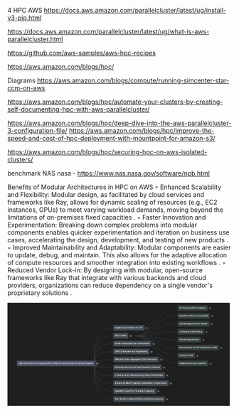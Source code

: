 


4 HPC AWS
    https://docs.aws.amazon.com/parallelcluster/latest/ug/install-v3-pip.html

https://docs.aws.amazon.com/parallelcluster/latest/ug/what-is-aws-parallelcluster.html

https://github.com/aws-samples/aws-hpc-recipes

https://aws.amazon.com/blogs/hpc/


Diagrams
    https://aws.amazon.com/blogs/compute/running-simcenter-star-ccm-on-aws

https://aws.amazon.com/blogs/hpc/automate-your-clusters-by-creating-self-documenting-hpc-with-aws-parallelcluster/


https://aws.amazon.com/blogs/hpc/deep-dive-into-the-aws-parallelcluster-3-configuration-file/
https://aws.amazon.com/blogs/hpc/improve-the-speed-and-cost-of-hpc-deployment-with-mountpoint-for-amazon-s3/

https://aws.amazon.com/blogs/hpc/securing-hpc-on-aws-isolated-clusters/

benchmark
    NAS nasa - https://www.nas.nasa.gov/software/npb.html




Benefits of Modular Architectures in HPC on AWS
◦
Enhanced Scalability and Flexibility: Modular design, as facilitated by cloud services and frameworks like Ray, allows for dynamic scaling of resources (e.g., EC2 instances, GPUs) to meet varying workload demands, moving beyond the limitations of on-premises fixed capacities
.
◦
Faster Innovation and Experimentation: Breaking down complex problems into modular components enables quicker experimentation and iteration on business use cases, accelerating the design, development, and testing of new products
.
◦
Improved Maintainability and Adaptability: Modular components are easier to update, debug, and maintain. This also allows for the adaptive allocation of compute resources and smoother integration into existing workflows
.
◦
Reduced Vendor Lock-in: By designing with modular, open-source frameworks like Ray that integrate with various backends and cloud providers, organizations can reduce dependency on a single vendor's proprietary solutions
.


<img src="../images/HPC-AWS-References-Mindmap.png" alt="HPC AWS" width="500">
